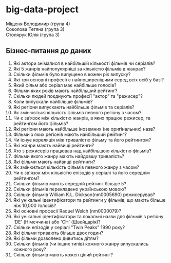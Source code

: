 # big-data-project
Міщеня Володимир (група 4)  
Соколова Тетяна (група 3)  
Столярук Юлія (група 3)   
## Бізнес-питання до даних
1. Які актори знімалися в найбільшій кількості фільмів чи серіалів?  
2. Які 5 жанрів найпопулярніші за кількістю фільмів в жанрах?
3. Скільки фільмів було випущено в кожен рік випуску?
4. Які три основні професії є найпоширенішими серед всіх осіб у базі?
5. Який фільм або серіал має найбільше голосів?
6. Фільми яких років мають найбільший рейтинг?
7. Скільки людей поєднують професії "актор" та "режисер"?
8. Коли випускали найбільше фільмів?
9. Які регіони випускають найбільше фільмів та серіалів?
10. Як змінюється кількість фільмів певного регіону з часом?
11. Чи є зв’язок між кількістю жанрів, в яких працює режисер, та рейтингом його фільмів?
12. Які регіони мають найбільше іноземних (не оригінальних) назв?
13. Фільми з яких регіонів мають найбільший рейтинг? 
14. Чи існує кореляція між тривалістю фільму та його рейтингом?
15. Які жанри мають найвищі рейтинги?
16. Хто з режисерів працював над найбільшою кількістю фільмів?
17. Фільми якого жанру мають найдовшу тривалість?
18. Які фільми мають найвищі рейтинги?
19. Як змінюється кількість фільмів певного жанру з часом?
20. Чи є зв'язок між кількістю епізодів у серіалі та його середнім рейтингом?
21. Скільки фільмів мають cередній рейтинг більше 5?
22. Скільки фільмів перекладено українською мовою?
23. Cкільки фільмів William K.L. Dickson(nm0005690) режисерував?
24. Які унікальні ідентифікатори та рейтинги у фільмів, що мають більше ніж 10,000 голосів?
25. Які основні професії Raquel Welch (nm0000079)?
26. Які унікальні ідентифікатори та локальні назви для фільмів з регіону 'DE' (Німеччина) або 'CH' (Швейцарія)?
27. Скільки епізодів у серіалі "Twin Peaks" 1990 року?
28. Які фільми тривають більше двох годин?
29. Які фільми дозволено дивитись дітям?
35. Скільки фільмів (чи інших типів) кожного жанру випускались кожного року?
36. Скільки фільмів мають кожен цілий рейтинг?